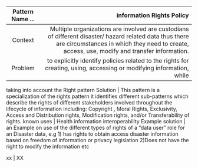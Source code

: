 
Pattern Name ... | information Rights Policy
:------:|-------------------:
Context|Multiple organizations are involved are custodians of different disaster/ hazard related data thus there are circumstances in which they need to create, access, use, modify and transfer information. 
Problem  | to explicitly identify policies related to the rights for creating, using, accessing or modifying information, while
taking into account the Right pattern
Solution | This pattern is a specialization of the rights pattern  it identifies different sub-patterns which describe the rights of different stakeholders involved throughout the lifecycle of information  including:  Copyright , Moral Rights,  Exclusivity, Access and Distribution rights, Modification rights, and/or  Transferability of rights.
known uses | Health  information interoperability
Example solution | an Example on use of the different types of rights of a “data user” role for an Disaster data, e.g 1) has rights to obtain access disaster information based on freedom of information or privacy legislation 2)Does not have the right to modify the information etc

xx  | XX

